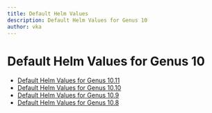 ```yaml
---
title: Default Helm Values
description: Default Helm Values for Genus 10
author: vka
---
```


# Default Helm Values for Genus 10

- [Default Helm Values for Genus 10.11](genus-10.11.md)
- [Default Helm Values for Genus 10.10](genus-10.10.md)
- [Default Helm Values for Genus 10.9](genus-10.9.md)
- [Default Helm Values for Genus 10.8](genus-10.8.md)
